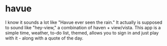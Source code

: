# havue
I know it sounds a lot like "Havue ever seen the rain." It actually is supposed to sound like "hey-view," a combination of haven + view/vista. 
This app is a simple time, weather, to-do list, themed, allows you to sign in and just play with it - along with a quote of the day.
